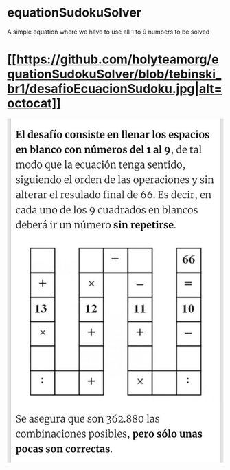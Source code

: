 # equationSudokuSolver
A simple equation where we have to use all 1 to 9 numbers to be solved


# [[https://github.com/holyteamorg/equationSudokuSolver/blob/tebinski_br1/desafioEcuacionSudoku.jpg|alt=octocat]]

![Image of Yaktocat](https://github.com/holyteamorg/equationSudokuSolver/blob/tebinski_br1/desafioEcuacionSudoku.jpg)

